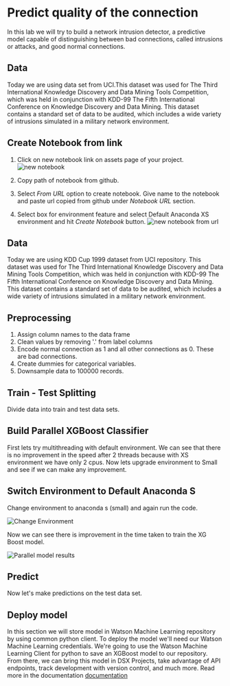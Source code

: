 # Predict quality of the connection

In this lab we will try to build a network intrusion detector, a predictive model capable of distinguishing between bad connections, called intrusions or attacks, and good normal connections.

## Data
Today we are using data set from UCI.This dataset was used for The Third International Knowledge Discovery and Data Mining Tools Competition, which was held in conjunction with KDD-99 The Fifth International Conference on Knowledge Discovery and Data Mining. This dataset contains a standard set of data to be audited, which includes a wide variety of intrusions simulated in a military network environment.


## Create Notebook from link
1. Click on new notebook link on assets page of your project.
![new notebook](https://github.com/IBMDataScience/Strata2018/blob/master/Jupyter%20Notebook/images/new%20notebook.png)

2. Copy path of notebook from github.

3. Select *From URL* option to create notebook. Give name to the notebook and paste url copied from github under *Notebook URL* section.
4. Select box for environment feature and select Default Anaconda XS environment and hit *Create Notebook* button.
![new notebook from url](https://github.com/IBMDataScience/Strata2018/blob/master/Jupyter%20Notebook/images/cretae%20notebook%20from%20url.png)

## Data
 Today we are using KDD Cup 1999  dataset from UCI repository.
 This dataset was used for The Third International Knowledge Discovery and Data Mining Tools Competition, which was held in conjunction with KDD-99 The Fifth International Conference on Knowledge Discovery and Data Mining. This dataset contains a standard set of data to be audited, which includes a wide variety of intrusions simulated in a military network environment.

## Preprocessing
1. Assign column names to the data frame
2. Clean values by removing '.' from label columns
3. Encode normal connection as 1 and all other connections as 0. These are bad connections.
4. Create dummies for categorical variables.
5. Downsample data to 100000 records.

## Train - Test Splitting
Divide data into train and test data sets.

##  Build Parallel XGBoost Classifier

First lets try multithreading with default environment. We can see that there is no improvement in the speed after 2 threads because with XS environment we have only 2 cpus. Now lets upgrade environment to Small and see if we can make any improvement.

## Switch Environment to Default Anaconda S
Change environment to anaconda s (small) and again run the code.

![Change Environment](https://github.com/IBMDataScience/Strata2018/blob/master/Jupyter%20Notebook/images/change%20environment.png)

Now we can see there is improvement in the time taken to train the XG Boost model.

![Parallel model results](https://github.com/IBMDataScience/Strata2018/blob/master/Jupyter%20Notebook/images/XGBoost%20multithreding%20results.png)

## Predict

Now let's make predictions on the test data set.

## Deploy model
In this section we will store  model in Watson Machine Learning repository by using common python client.
To deploy the model  we'll need our Watson Machine Learning credentials. We're going to use the Watson Machine Learning Client for python to save an XGBoost model to our repository. From there, we can bring this model in DSX Projects, take advantage of API endpoints, track development with version control, and much more. Read more in the documentation
[documentation](http://wml-api-pyclient.mybluemix.net)

